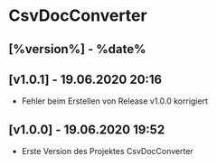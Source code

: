 # CsvDocConverter

## [%version%] - %date%


## [v1.0.1] - 19.06.2020 20:16

- Fehler beim Erstellen von Release v1.0.0 korrigiert

## [v1.0.0] - 19.06.2020 19:52

- Erste Version des Projektes CsvDocConverter